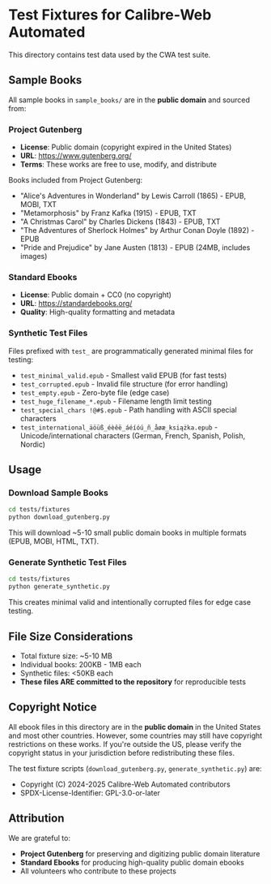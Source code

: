 # Test Fixtures for Calibre-Web Automated

This directory contains test data used by the CWA test suite.

## Sample Books

All sample books in `sample_books/` are in the **public domain** and sourced from:

### Project Gutenberg
- **License**: Public domain (copyright expired in the United States)
- **URL**: https://www.gutenberg.org/
- **Terms**: These works are free to use, modify, and distribute

Books included from Project Gutenberg:
- "Alice's Adventures in Wonderland" by Lewis Carroll (1865) - EPUB, MOBI, TXT
- "Metamorphosis" by Franz Kafka (1915) - EPUB, TXT
- "A Christmas Carol" by Charles Dickens (1843) - EPUB, TXT
- "The Adventures of Sherlock Holmes" by Arthur Conan Doyle (1892) - EPUB
- "Pride and Prejudice" by Jane Austen (1813) - EPUB (24MB, includes images)

### Standard Ebooks
- **License**: Public domain + CC0 (no copyright)
- **URL**: https://standardebooks.org/
- **Quality**: High-quality formatting and metadata

### Synthetic Test Files
Files prefixed with `test_` are programmatically generated minimal files for testing:
- `test_minimal_valid.epub` - Smallest valid EPUB (for fast tests)
- `test_corrupted.epub` - Invalid file structure (for error handling)
- `test_empty.epub` - Zero-byte file (edge case)
- `test_huge_filename_*.epub` - Filename length limit testing
- `test_special_chars !@#$.epub` - Path handling with ASCII special characters
- `test_international_äöüß_éèêë_áéíóú_ñ_åøæ_książka.epub` - Unicode/international characters (German, French, Spanish, Polish, Nordic)

## Usage

### Download Sample Books
```bash
cd tests/fixtures
python download_gutenberg.py
```

This will download ~5-10 small public domain books in multiple formats (EPUB, MOBI, HTML, TXT).

### Generate Synthetic Test Files
```bash
cd tests/fixtures
python generate_synthetic.py
```

This creates minimal valid and intentionally corrupted files for edge case testing.

## File Size Considerations

- Total fixture size: ~5-10 MB
- Individual books: 200KB - 1MB each
- Synthetic files: <50KB each
- **These files ARE committed to the repository** for reproducible tests

## Copyright Notice

All ebook files in this directory are in the **public domain** in the United States and most other countries. However, some countries may still have copyright restrictions on these works. If you're outside the US, please verify the copyright status in your jurisdiction before redistributing these files.

The test fixture scripts (`download_gutenberg.py`, `generate_synthetic.py`) are:
- Copyright (C) 2024-2025 Calibre-Web Automated contributors
- SPDX-License-Identifier: GPL-3.0-or-later

## Attribution

We are grateful to:
- **Project Gutenberg** for preserving and digitizing public domain literature
- **Standard Ebooks** for producing high-quality public domain ebooks
- All volunteers who contribute to these projects
